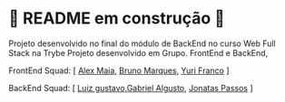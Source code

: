 # 🚧 README em construção 🚧
<!-- Olá, Tryber!
Esse é apenas um arquivo inicial para o README do seu projeto.
É essencial que você preencha esse documento por conta própria, ok?
Não deixe de usar nossas dicas de escrita de README de projetos, e deixe sua criatividade brilhar!
⚠️ IMPORTANTE: você precisa deixar nítido:
- quais arquivos/pastas foram desenvolvidos por você; 
- quais arquivos/pastas foram desenvolvidos por outra pessoa estudante;
- quais arquivos/pastas foram desenvolvidos pela Trybe.
-->
Projeto desenvolvido no final do módulo de BackEnd no curso Web Full Stack na Trybe
Projeto desenvolvido em Grupo. FrontEnd e BackEnd,

FrontEnd Squad: [  [Alex Maia](https://github.com/alxedv), [Bruno Marques](https://github.com/blmarquess), [Yuri Franco](https://github.com/yuri-franco-18) ]

BackEnd Squad: [  [Luiz gustavo](https://github.com/L-gustavo),[Gabriel Algusto](https://github.com/gabriel-am12), [Jonatas Passos](https://github.com/jonataspassos96) ]
